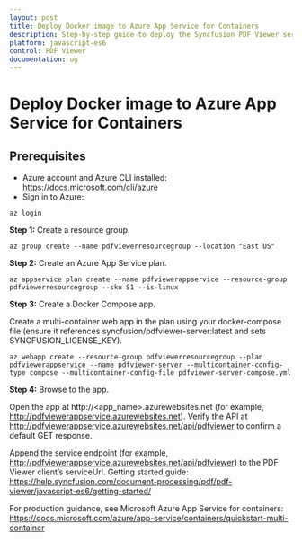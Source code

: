 ```yaml
---
layout: post
title: Deploy Docker image to Azure App Service for Containers
description: Step-by-step guide to deploy the Syncfusion PDF Viewer server Docker image to Azure App Service for Containers and connect it to a TypeScript (JavaScript ES6) client.
platform: javascript-es6
control: PDF Viewer
documentation: ug
---
```


# Deploy Docker image to Azure App Service for Containers

## Prerequisites

- Azure account and Azure CLI installed: https://docs.microsoft.com/cli/azure
- Sign in to Azure:

```console
az login
```

**Step 1:** Create a resource group.

```console
az group create --name pdfviewerresourcegroup --location "East US"
```

**Step 2:** Create an Azure App Service plan.

```console
az appservice plan create --name pdfviewerappservice --resource-group pdfviewerresourcegroup --sku S1 --is-linux
```

**Step 3:** Create a Docker Compose app.

Create a multi-container web app in the plan using your docker-compose file (ensure it references syncfusion/pdfviewer-server:latest and sets SYNCFUSION_LICENSE_KEY).

```console
az webapp create --resource-group pdfviewerresourcegroup --plan pdfviewerappservice --name pdfviewer-server --multicontainer-config-type compose --multicontainer-config-file pdfviewer-server-compose.yml
```

**Step 4:** Browse to the app.

Open the app at http://<app_name>.azurewebsites.net (for example, http://pdfviewerappservice.azurewebsites.net). Verify the API at http://pdfviewerappservice.azurewebsites.net/api/pdfviewer to confirm a default GET response.

Append the service endpoint (for example, http://pdfviewerappservice.azurewebsites.net/api/pdfviewer) to the PDF Viewer client’s serviceUrl. Getting started guide: https://help.syncfusion.com/document-processing/pdf/pdf-viewer/javascript-es6/getting-started/

For production guidance, see Microsoft Azure App Service for containers: https://docs.microsoft.com/azure/app-service/containers/quickstart-multi-container
